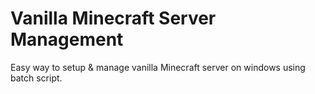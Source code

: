 # Vanilla Minecraft Server Management
Easy way to setup &amp; manage vanilla Minecraft server on windows using batch script.
